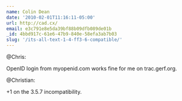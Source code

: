 ```yaml
---
name: Colin Dean
date: '2010-02-01T11:16:11-05:00'
url: http://cad.cx/
email: e3c791e8e5da39bf88b09dfb089de01b
_id: 4bbd917c-61e6-47b9-840e-58efa3ab7b03
slug: '/its-all-text-1-4-ff3-6-compatible/'
---
```


@Chris:

OpenID login from myopenid.com works fine for me on trac.gerf.org.

@Christian:

+1 on the 3.5.7 incompatibility.
